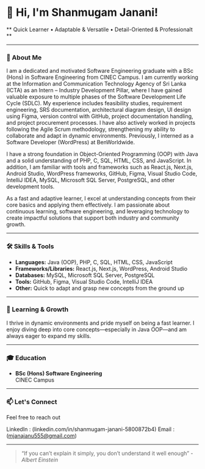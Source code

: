 # 👋 Hi, I'm Shanmugam Janani!

** Quick Learner     • Adaptable & Versatile     • Detail-Oriented & Professionalt **

---

### 💼 About Me

I am a dedicated and motivated Software Engineering graduate with a BSc (Hons) in Software Engineering from CINEC Campus. I am currently working at the Information and Communication Technology Agency of Sri Lanka (ICTA) as an Intern – Industry Development Pillar, where I have gained valuable exposure to multiple phases of the Software Development Life Cycle (SDLC). My experience includes feasibility studies, requirement engineering, SRS documentation, architectural diagram design, UI design using Figma, version control with GitHub, project documentation handling, and project procurement processes. I have also actively worked in projects following the Agile Scrum methodology, strengthening my ability to collaborate and adapt in dynamic environments. Previously, I interned as a Software Developer (WordPress) at BenWorldwide.

I have a strong foundation in Object-Oriented Programming (OOP) with Java and a solid understanding of PHP, C, SQL, HTML, CSS, and JavaScript. In addition, I am familiar with tools and frameworks such as React.js, Next.js, Android Studio, WordPress frameworks, GitHub, Figma, Visual Studio Code, IntelliJ IDEA, MySQL, Microsoft SQL Server, PostgreSQL, and other development tools.

As a fast and adaptive learner, I excel at understanding concepts from their core basics and applying them effectively. I am passionate about continuous learning, software engineering, and leveraging technology to create impactful solutions that support both industry and community growth.

---

### 🛠️ Skills & Tools

- **Languages:** Java (OOP), PHP, C, SQL, HTML, CSS, JavaScript
- **Frameworks/Libraries:** React.js, Next.js, WordPress, Android Studio
- **Databases:** MySQL, Microsoft SQL Server, PostgreSQL
- **Tools:** GitHub, Figma, Visual Studio Code, IntelliJ IDEA
- **Other:** Quick to adapt and grasp new concepts from the ground up

---

### 🚀 Learning & Growth

I thrive in dynamic environments and pride myself on being a fast learner. I enjoy diving deep into core concepts—especially in Java OOP—and am always eager to expand my skills.

---

### 🎓 Education

- **BSc (Hons) Software Engineering**  
  CINEC Campus

---

### 📫 Let's Connect

Feel free to reach out

LinkedIn : (linkedin.com/in/shanmugam-janani-5800872b4)
Email : (mjanajanu555@gmail.com)

---

> “If you can’t explain it simply, you don’t understand it well enough”
>   *-Albert Einstein*
